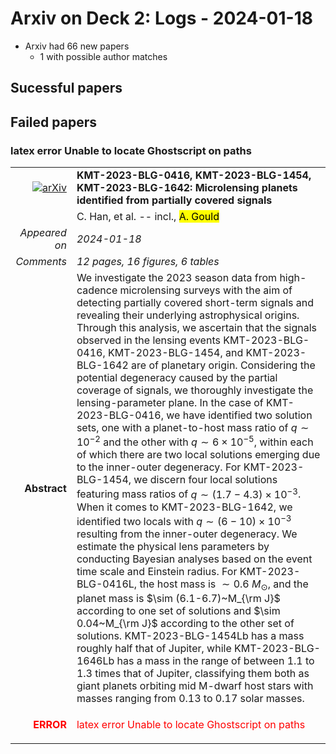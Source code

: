 # Arxiv on Deck 2: Logs - 2024-01-18

* Arxiv had 66 new papers
    * 1 with possible author matches

## Sucessful papers

## Failed papers

### latex error Unable to locate Ghostscript on paths 


|||
|---:|:---|
| [![arXiv](https://img.shields.io/badge/arXiv-arXiv:2401.08904-b31b1b.svg)](https://arxiv.org/abs/arXiv:2401.08904) | **KMT-2023-BLG-0416, KMT-2023-BLG-1454, KMT-2023-BLG-1642: Microlensing  planets identified from partially covered signals**  |
|| C. Han, et al. -- incl., <mark>A. Gould</mark> |
|*Appeared on*| *2024-01-18*|
|*Comments*| *12 pages, 16 figures, 6 tables*|
|**Abstract**| We investigate the 2023 season data from high-cadence microlensing surveys with the aim of detecting partially covered short-term signals and revealing their underlying astrophysical origins. Through this analysis, we ascertain that the signals observed in the lensing events KMT-2023-BLG-0416, KMT-2023-BLG-1454, and KMT-2023-BLG-1642 are of planetary origin. Considering the potential degeneracy caused by the partial coverage of signals, we thoroughly investigate the lensing-parameter plane. In the case of KMT-2023-BLG-0416, we have identified two solution sets, one with a planet-to-host mass ratio of $q\sim 10^{-2}$ and the other with $q\sim 6\times 10^{-5}$, within each of which there are two local solutions emerging due to the inner-outer degeneracy. For KMT-2023-BLG-1454, we discern four local solutions featuring mass ratios of $q\sim (1.7-4.3)\times 10^{-3}$. When it comes to KMT-2023-BLG-1642, we identified two locals with $q\sim (6-10)\times 10^{-3}$ resulting from the inner-outer degeneracy. We estimate the physical lens parameters by conducting Bayesian analyses based on the event time scale and Einstein radius. For KMT-2023-BLG-0416L, the host mass is $\sim 0.6~M_\odot$, and the planet mass is $\sim (6.1-6.7)~M_{\rm J}$ according to one set of solutions and $\sim 0.04~M_{\rm J}$ according to the other set of solutions. KMT-2023-BLG-1454Lb has a mass roughly half that of Jupiter, while KMT-2023-BLG-1646Lb has a mass in the range of between 1.1 to 1.3 times that of Jupiter, classifying them both as giant planets orbiting mid M-dwarf host stars with masses ranging from 0.13 to 0.17 solar masses. |
|<p style="color:red"> **ERROR** </p>| <p style="color:red">latex error Unable to locate Ghostscript on paths</p> |

